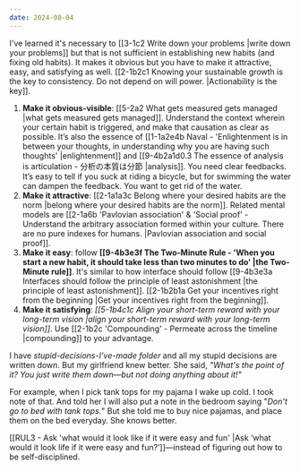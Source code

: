 ```yaml
---
date: 2024-08-04
---
```

I've learned it's necessary to [[3-1c2 Write down your problems |write down your problems]] but that is not sufficient in establishing new habits (and fixing old habits). It makes it obvious but you have to make it attractive, easy, and satisfying as well. [[2-1b2c1 Knowing your sustainable growth is the key to consistency. Do not depend on will power. |Actionability is the key]].

1. **Make it obvious-visible**: [[5-2a2 What gets measured gets managed |what gets measured gets managed]]. Understand the context wherein your certain habit is triggered, and make that causation as clear as possible. It’s also the essence of [[1-1a2e4b Naval - 'Enlightenment is in between your thoughts, in understanding why you are having such thoughts' |enlightenment]] and [[9-4b2a1d0.3 The essence of analysis is articulation - 分析の本質は分節 |analysis]]. You need clear feedbacks. It’s easy to tell if you suck at riding a bicycle, but for swimming the water can dampen the feedback. You want to get rid of the water. 
2. **Make it attractive**: [[2-1a1a3c Belong where your desired habits are the norm |belong where your desired habits are the norm]]. Related mental models are [[2-1a6b 'Pavlovian association' & 'Social proof' - Understand the arbitrary association formed within your culture. There are no pure indexes for humans. |Pavlovian association and social proof]].
3. **Make it easy**: follow **[[9-4b3e3f The Two-Minute Rule - 'When you start a new habit, it should take less than two minutes to do' |the Two-Minute rule]]**. It's similar to how interface should follow [[9-4b3e3a Interfaces should follow the principle of least astonishment |the principle of least astonishment]]. [[2-1b2b1a Get your incentives right from the beginning |Get your incentives right from the beginning]].
4. **Make it satisfying**: *[[5-1b4c1c Align your short-term reward with your long-term vision |align your short-term reward with your long-term vision]]*. Use [[2-1b2c 'Compounding' - Permeate across the timeline |compounding]] to your advantage.

I have *stupid-decisions-I’ve-made folder* and all my stupid decisions are written down. But my girlfriend knew better. She said, *"What's the point of it? You just write them down—but not doing anything about it!"*

For example, when I pick tank tops for my pajama I wake up cold. I took note of that. And told her I will also put a note in the bedroom saying "*Don't go to bed with tank tops.*" But she told me to buy nice pajamas, and place them on the bed everyday. She knows better.

[[RUL3 - Ask 'what would it look like if it were easy and fun' |Ask ‘what would it look life if it were easy and fun?’]]—instead of figuring out how to be self-disciplined.

